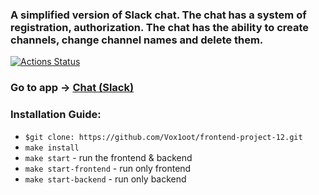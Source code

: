 ### A simplified version of Slack chat. The chat has a system of registration, authorization. The chat has the ability to create channels, change channel names and delete them.

[![Actions Status](https://github.com/Vox1oot/frontend-project-12/workflows/hexlet-check/badge.svg)](https://github.com/Vox1oot/frontend-project-12/actions)

### Go to app -> [Chat (Slack)](https://frontend-project-12-production-3657.up.railway.app/)

### Installation Guide:

* ```$git clone: https://github.com/Vox1oot/frontend-project-12.git```
* ```make install```
* ```make start``` - run the frontend & backend
* ```make start-frontend``` - run only frontend
* ```make start-backend``` - run only backend


